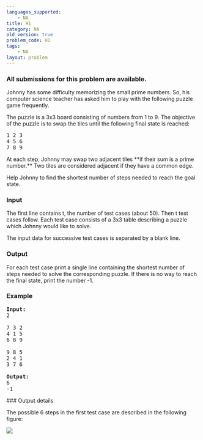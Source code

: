 ```yaml
---
languages_supported:
    - NA
title: H1
category: NA
old_version: true
problem_code: H1
tags:
    - NA
layout: problem
---
```

###  All submissions for this problem are available. 

Johnny has some difficulty memorizing the small prime numbers. So, his computer science teacher has asked him to play with the following puzzle game frequently.

The puzzle is a 3x3 board consisting of numbers from 1 to 9. The objective of the puzzle is to swap the tiles until the following final state is reached:

<pre>1 2 3
4 5 6
7 8 9
</pre>At each step, Johnny may swap two adjacent tiles **if their sum is a prime number.** Two tiles are considered adjacent if they have a common edge.

Help Johnny to find the shortest number of steps needed to reach the goal state.

### Input

The first line contains t, the number of test cases (about 50). Then t test cases follow. Each test case consists of a 3x3 table describing a puzzle which Johnny would like to solve.

The input data for successive test cases is separated by a blank line.

### Output

For each test case print a single line containing the shortest number of steps needed to solve the corresponding puzzle. If there is no way to reach the final state, print the number -1.

### Example

<pre><b>Input:</b>
2

7 3 2 
4 1 5 
6 8 9 

9 8 5 
2 4 1 
3 7 6  

<b>Output:</b>
6
-1
</pre>### Output details

The possible 6 steps in the first test case are described in the following figure:

![](/themes/abessive/images/contests/h1.png)
